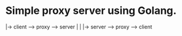 # Simple proxy server using Golang.

|-> client --> proxy --> server
|
|
|-> server --> proxy --> client
